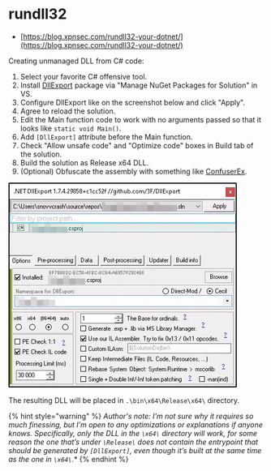 # rundll32

* [https://blog.xpnsec.com/rundll32-your-dotnet/](https://blog.xpnsec.com/rundll32-your-dotnet/)

Creating unmanaged DLL from C# code:

1. Select your favorite C# offensive tool.
2. Install [DllExport](https://www.nuget.org/packages/DllExport/) package via "Manage NuGet Packages for Solution" in VS.
3. Configure DllExport like on the screenshot below and click "Apply".
4. Agree to reload the solution.
5. Edit the Main function code to work with no arguments passed so that it looks like `static void Main()`.
6. Add `[DllExport]` attribute before the Main function.
7. Check "Allow unsafe code" and "Optimize code" boxes in Build tab of the solution.
8. Build the solution as Release x64 DLL.
9. (Optional) Obfuscate the assembly with something like [ConfuserEx](https://github.com/yck1509/ConfuserEx).

![](/.gitbook/assets/010.png)

The resulting DLL will be placed in `.\bin\x64\Release\x64\` directory.

{% hint style="warning" %}
*Author's note: I’m not sure why it requires so much finessing, but I’m open to any optimizations or explanations if anyone knows. Specifically, only the DLL in the `\x64\` directory will work, for some reason the one that’s under `\Release\` does not contain the entrypoint that should be generated by `[DllExport]`, even though it’s built at the same time as the one in `\x64\`.**
{% endhint %}
